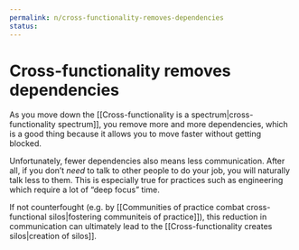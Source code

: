 ```yaml
---
permalink: n/cross-functionality-removes-dependencies
status: 
---
```

# Cross-functionality removes dependencies

As you move down the [[Cross-functionality is a spectrum|cross-functionality spectrum]], you remove more and more dependencies, which is a good thing because it allows you to move faster without getting blocked.

Unfortunately, fewer dependencies also means less communication. After all, if you don’t _need_ to talk to other people to do your job, you will naturally talk less to them. This is especially true for practices such as engineering which require a lot of “deep focus” time.

If not counterfought (e.g. by [[Communities of practice combat cross-functional silos|fostering communiteis of practice]]), this reduction in communication can ultimately lead to the [[Cross-functionality creates silos|creation of silos]].
